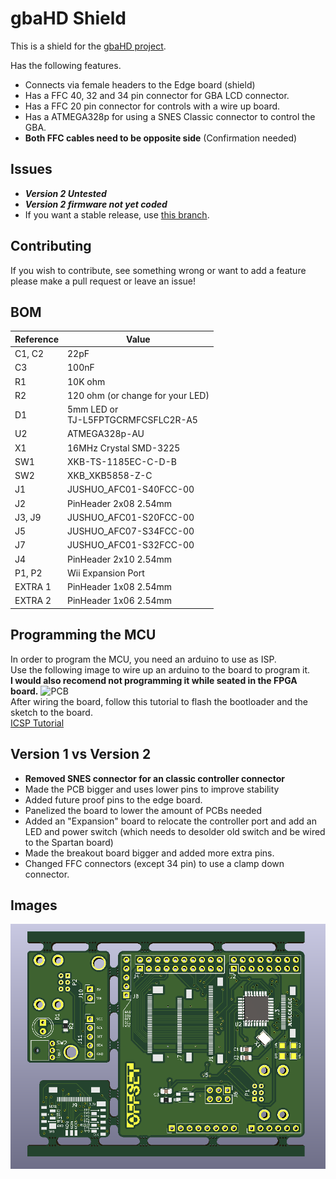 # gbaHD Shield
This is a shield for the [gbaHD project](https://github.com/zwenergy/gbaHD).  

Has the following features.
- Connects via female headers to the Edge board (shield)
- Has a FFC 40, 32 and 34 pin connector for GBA LCD connector.
- Has a FFC 20 pin connector for controls with a wire up board.
- Has a ATMEGA328p for using a SNES Classic connector to control the GBA.
- **Both FFC cables need to be opposite side** (Confirmation needed)

## Issues
- __*Version 2 Untested*__
- __*Version 2 firmware not yet coded*__
- If you want a stable release, use [this branch](https://github.com/sanchezand/GBAHD-Shield/tree/version-1).

## Contributing
If you wish to contribute, see something wrong or want to add a feature please make a pull request or leave an issue!

## BOM
|Reference	|Value								|
|---------	|--------							|
|C1, C2		|22pF									|
|C3			|100nF								|
|R1			|10K ohm									|
|R2			|120 ohm (or change for your LED)	|
|D1			|5mm LED or<br />TJ-L5FPTGCRMFCSFLC2R-A5	|
|U2			|ATMEGA328p-AU						|
|X1			|16MHz Crystal SMD-3225			|
|SW1			|XKB-TS-1185EC-C-D-B				|
|SW2			|XKB_XKB5858-Z-C					|
|J1			|JUSHUO_AFC01-S40FCC-00			|
|J2			|PinHeader 2x08 2.54mm			|
|J3, J9		|JUSHUO_AFC01-S20FCC-00			|
|J5			|JUSHUO_AFC07-S34FCC-00			|
|J7			|JUSHUO_AFC01-S32FCC-00			|
|J4			|PinHeader 2x10 2.54mm			|
|P1, P2		|Wii Expansion Port				|
|EXTRA 1		|PinHeader 1x08 2.54mm			|
|EXTRA 2		|PinHeader 1x06 2.54mm			|

## Programming the MCU
In order to program the MCU, you need an arduino to use as ISP.  
Use the following image to wire up an arduino to the board to program it.  
**I would also recomend not programming it while seated in the FPGA board.**
![PCB](./static/icsp.png "Wireup")  
After wiring the board, follow this tutorial to flash the bootloader and the sketch to the board.  
[ICSP Tutorial](https://www.arduino.cc/en/pmwiki.php?n=Tutorial/ArduinoISP)

## Version 1 vs Version 2
- __Removed SNES connector for an classic controller connector__
- Made the PCB bigger and uses lower pins to improve stability
- Added future proof pins to the edge board.
- Panelized the board to lower the amount of PCBs needed
- Added an "Expansion" board to relocate the controller port and add an LED and power switch (which needs to desolder old switch and be wired to the Spartan board)
- Made the breakout board bigger and added more extra pins.
- Changed FFC connectors (except 34 pin) to use a clamp down connector.

## Images
![PCB](./static/pcb.png "PCB")

